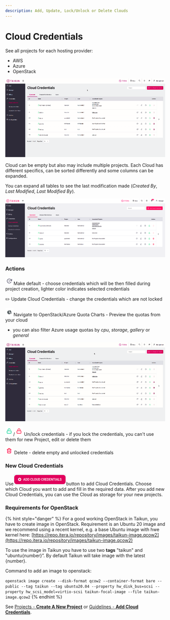 ```yaml
---
description: Add, Update, Lock/Unlock or Delete Clouds
---
```


# Cloud Credentials

See all projects for each hosting provider:

* AWS
* Azure
* OpenStack

![Fig. 1: Cloud Credentials](<../.gitbook/assets/cc (3).gif>)

Cloud can be empty but also may include multiple projects. Each Cloud has different specifics, can be sorted differently and some columns can be expanded.

You can expand all tables to see the last modification made (_Created By_, _Last Modified_, _Last Modified By_).

![Fig. 2: Detailed CC for OpenStack](<../.gitbook/assets/cc (1).png>)

### Actions

![](<../.gitbook/assets/make default.png>)Make default - choose credentials which will be then filled during project creation, lighter color indicates selected credentials

:pencil2: Update Cloud Credentials - change the credentials which are not locked

&#x20;![](<../.gitbook/assets/pie chart.png>)Navigate to OpenStack/Azure Quota Charts - Preview the quotas from your cloud

* you can also filter Azure usage quotas by _cpu_, _storage_, _gallery_ or _general_

![Fig. 3: OpenStack Quotas](<../.gitbook/assets/pie charts (3).gif>)

![](<../.gitbook/assets/lock (3).png>)/![](../.gitbook/assets/unlock.png) Un/lock credentials - if you lock the credentials, you can't use them for new Project, edit or delete them

![](<../.gitbook/assets/delete (2).png>) Delete - delete empty and unlocked credentials



### New Cloud Credentials

Use![](<../.gitbook/assets/add (3).png>)button to add Cloud Credentials. Choose which Cloud you want to add and fill in the required data. After you add new Cloud Credentials, you can use the Cloud as storage for your new projects.



### Requirements for OpenStack

{% hint style="danger" %}
For a good working OpenStack in Taikun, you have to create image in OpenStack. Requirement is an Ubuntu 20 image and we recommend using a recent kernel, e.g. a base Ubuntu image with hwe kernel here: [https://repo.itera.io/repository/images/taikun-image.qcow2](https://repo.itera.io/repository/images/taikun-image.qcow2)

To use the image in Taikun you have to use two **tags** "taikun" and "ubuntu{number}”. By default Taikun will take image with the latest {number}.

Command to add an image to openstack:

`openstack image create --disk-format qcow2 --container-format bare --public --tag taikun --tag ubuntu20.04 --property hw_disk_bus=scsi --property hw_scsi_model=virtio-scsi taikun-focal-image --file taikun-image.qcow2`
{% endhint %}



See [Projects - **Create A New Project**](https://itera.gitbook.io/taikun/user-guide-1/manager/projects/creating-a-new-project) or [Guidelines - **Add Cloud Credentials**](https://itera.gitbook.io/taikun/guidelines/create-credentials).
